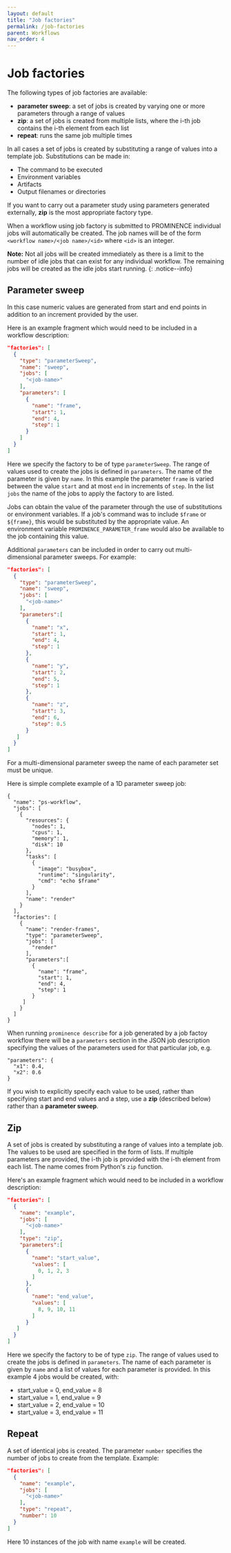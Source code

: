 ```yaml
---
layout: default
title: "Job factories"
permalink: /job-factories
parent: Workflows
nav_order: 4
---
```

# Job factories
The following types of job factories are available:
* **parameter sweep**: a set of jobs is created by varying one or more parameters through a range of values
* **zip**: a set of jobs is created from multiple lists, where the i-th job contains the i-th element from each list
* **repeat**: runs the same job multiple times

In all cases a set of jobs is created by substituting a range of values into a template job. Substitutions can be made in:
* The command to be executed
* Environment variables
* Artifacts
* Output filenames or directories

If you want to carry out a parameter study using parameters generated externally, **zip** is the most appropriate factory type.

When a workflow using job factory is submitted to PROMINENCE individual jobs will automatically be created. The job names will be of the form `<workflow name>/<job name>/<id>` where `<id>` is an integer.

**Note:** Not all jobs will be created immediately as there is a limit to the number of idle jobs that can exist for any individual workflow. The remaining jobs will be created as the idle jobs start running.
{: .notice--info}

## Parameter sweep
In this case numeric values are generated from start and end points in addition to an increment provided by the user.

Here is an example fragment which would need to be included in a workflow description:
```json
"factories": [
  {
    "type": "parameterSweep",
    "name": "sweep",
    "jobs": [
      "<job-name>"
    ],
    "parameters": [
      {
        "name": "frame",
        "start": 1,
        "end": 4,
        "step": 1
      }
    ]
  }
]
```
Here we specify the factory to be of type `parameterSweep`. The range of values used to create the jobs is defined in `parameters`.
The name of the parameter is given by `name`. In this example the parameter `frame` is varied between the value `start` and at most `end` in increments of `step`. In the list `jobs` the name of the jobs to apply the factory to are listed.

Jobs can obtain the value of the parameter through the use of substitutions or environment variables.
If a job's command was to include `$frame` or `${frame}`, this would be substituted by the appropriate value. An environment variable `PROMINENCE_PARAMETER_frame`
would also be available to the job containing this value.

Additional `parameters` can be included in order to carry out multi-dimensional parameter sweeps. For example:
```json
"factories": [
  {
    "type": "parameterSweep",
    "name": "sweep",
    "jobs": [
      "<job-name>"
    ],
    "parameters":[
      {
        "name": "x",
        "start": 1,
        "end": 4,
        "step": 1
      },
      {
        "name": "y",
        "start": 2,
        "end": 5,
        "step": 1
      },
      {
        "name": "z",
        "start": 3,
        "end": 6,
        "step": 0.5
      }
   ]
  }
]
```
For a multi-dimensional parameter sweep the name of each parameter set must be unique.

Here is simple complete example of a 1D parameter sweep job:
```
{
  "name": "ps-workflow",
  "jobs": [
    {
      "resources": {
        "nodes": 1,
        "cpus": 1,
        "memory": 1,
        "disk": 10
      },
      "tasks": [
        {
          "image": "busybox",
          "runtime": "singularity",
          "cmd": "echo $frame"
        }
      ],
      "name": "render"
    }
  ],
  "factories": [
    {
      "name": "render-frames",
      "type": "parameterSweep",
      "jobs": [
        "render"
      ],
      "parameters":[
        {
          "name": "frame",
          "start": 1,
          "end": 4,
          "step": 1
        }
     ]
    }
  ]
}
```

When running `prominence describe` for a job generated by a job factoy workflow there will be a `parameters` section in the JSON job description specifying the values of the parameters used for that particular job, e.g.
```
"parameters": {
  "x1": 0.4,
  "x2": 0.6
}
```

If you wish to explicitly specify each value to be used, rather than specifying start and end values and a step, use a **zip** (described below) rather than a **parameter sweep**.

## Zip
A set of jobs is created by substituting a range of values into a template job. The values to be used are specified in the form of lists. If multiple parameters are provided, the i-th job is provided with the i-th element from each list. The name comes from Python's `zip` function.

Here's an example fragment which would need to be included in a workflow description:
```json
"factories": [
  {
    "name": "example",
    "jobs": [
      "<job-name>"
    ],
    "type": "zip",
    "parameters":[
      {
        "name": "start_value",
        "values": [
          0, 1, 2, 3
        ]
      },
      {
        "name": "end_value",
        "values": [
          8, 9, 10, 11
        ]
      }
   ]
  }
]
```
Here we specify the factory to be of type `zip`. The range of values used to create the jobs is defined in `parameters`.
The name of each parameter is given by `name` and a list of values for each parameter is provided. In this example 4 jobs would be created, with:
* start_value = 0, end_value = 8
* start_value = 1, end_value = 9
* start_value = 2, end_value = 10
* start_value = 3, end_value = 11

## Repeat
A set of identical jobs is created. The parameter `number` specifies the number of jobs to create from the template. Example:
```json
"factories": [
  {
    "name": "example",
    "jobs": [
      "<job-name>"
    ],
    "type": "repeat",
    "number": 10
  }
]
```
Here 10 instances of the job with name `example` will be created.
